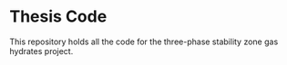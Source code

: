 # Thesis Code
This repository holds all the code for the three-phase stability zone gas hydrates project.
